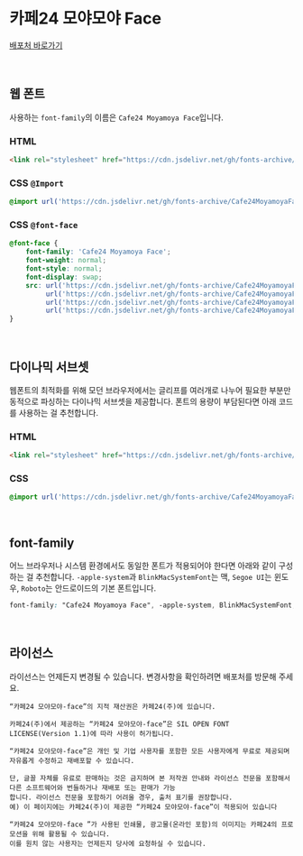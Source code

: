 # 카페24 모야모야 Face

[배포처 바로가기](https://fonts.cafe24.com/)

&nbsp;

## 웹 폰트

사용하는 `font-family`의 이름은 `Cafe24 Moyamoya Face`입니다.

### HTML

```html
<link rel="stylesheet" href="https://cdn.jsdelivr.net/gh/fonts-archive/Cafe24MoyamoyaFace/Cafe24MoyamoyaFace.css" type="text/css"/>
```

### CSS `@Import`

```css
@import url('https://cdn.jsdelivr.net/gh/fonts-archive/Cafe24MoyamoyaFace/Cafe24MoyamoyaFace.css');
```

### CSS `@font-face`

```css
@font-face {
    font-family: 'Cafe24 Moyamoya Face';
    font-weight: normal;
    font-style: normal;
    font-display: swap;
    src: url('https://cdn.jsdelivr.net/gh/fonts-archive/Cafe24MoyamoyaFace/Cafe24Moyamoya-Face.woff2') format('woff2'),
         url('https://cdn.jsdelivr.net/gh/fonts-archive/Cafe24MoyamoyaFace/Cafe24Moyamoya-Face.woff') format('woff'),
         url('https://cdn.jsdelivr.net/gh/fonts-archive/Cafe24MoyamoyaFace/Cafe24Moyamoya-Face.otf') format('opentype'),
         url('https://cdn.jsdelivr.net/gh/fonts-archive/Cafe24MoyamoyaFace/Cafe24Moyamoya-Face.ttf') format('truetype');
}
```

&nbsp;

## 다이나믹 서브셋

웹폰트의 최적화를 위해 모던 브라우저에서는 글리프를 여러개로 나누어 필요한 부분만 동적으로 파싱하는 다이나믹 서브셋을 제공합니다. 폰트의 용량이 부담된다면 아래 코드를 사용하는 걸 추천합니다.

### HTML

```html
<link rel="stylesheet" href="https://cdn.jsdelivr.net/gh/fonts-archive/Cafe24MoyamoyaFace/subsets/Cafe24Moyamoya-Face-dynamic-subset.css" type="text/css"/>
```

### CSS

```css
@import url('https://cdn.jsdelivr.net/gh/fonts-archive/Cafe24MoyamoyaFace/subsets/Cafe24Moyamoya-Face-dynamic-subset.css');
```

&nbsp;

## font-family

어느 브라우저나 시스템 환경에서도 동일한 폰트가 적용되어야 한다면 아래와 같이 구성하는 걸 추천합니다. `-apple-system`과 `BlinkMacSystemFont`는 맥, `Segoe UI`는 윈도우, `Roboto`는 안드로이드의 기본 폰트입니다.



```css
font-family: "Cafe24 Moyamoya Face", -apple-system, BlinkMacSystemFont, "Segoe UI", Roboto, Oxygen, Ubuntu, Cantarell, "Open Sans", "Helvetica Neue", sans-serif;
```

&nbsp;

## 라이선스

라이선스는 언제든지 변경될 수 있습니다. 변경사항을 확인하려면 배포처를 방문해 주세요.

```
“카페24 모야모야-face”의 지적 재산권은 카페24(주)에 있습니다.

카페24(주)에서 제공하는 “카페24 모야모야-face”은 SIL OPEN FONT LICENSE(Version 1.1)에 따라 사용이 허가됩니다.

“카페24 모야모야-face”은 개인 및 기업 사용자를 포함한 모든 사용자에게 무료로 제공되며 자유롭게 수정하고 재배포할 수 있습니다.

단, 글꼴 자체를 유료로 판매하는 것은 금지하며 본 저작권 안내와 라이선스 전문을 포함해서 다른 소프트웨어와 번들하거나 재배포 또는 판매가 가능
합니다. 라이선스 전문을 포함하기 어려울 경우, 출처 표기를 권장합니다. 
예) 이 페이지에는 카페24(주)이 제공한 “카페24 모야모야-face”이 적용되어 있습니다

“카페24 모야모야-face ”가 사용된 인쇄물, 광고물(온라인 포함)의 이미지는 카페24의 프로모션을 위해 활용될 수 있습니다. 
이를 원치 않는 사용자는 언제든지 당사에 요청하실 수 있습니다.
```
